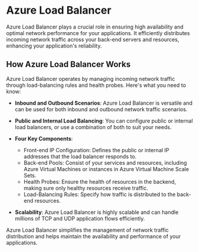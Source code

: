 # Azure Load Balancer 

Azure Load Balancer plays a crucial role in ensuring high availability and optimal network performance for your applications. It efficiently distributes incoming network traffic across your back-end servers and resources, enhancing your application's reliability.

## How Azure Load Balancer Works    

Azure Load Balancer operates by managing incoming network traffic through load-balancing rules and health probes. Here's what you need to know:

- **Inbound and Outbound Scenarios**: Azure Load Balancer is versatile and can be used for both inbound and outbound network traffic scenarios.

- **Public and Internal Load Balancing**: You can configure public or internal load balancers, or use a combination of both to suit your needs.

- **Four Key Components**:
  - Front-end IP Configuration: Defines the public or internal IP addresses that the load balancer responds to.
  - Back-end Pools: Consist of your services and resources, including Azure Virtual Machines or instances in Azure Virtual Machine Scale Sets.
  - Health Probes: Ensure the health of resources in the backend, making sure only healthy resources receive traffic.
  - Load-Balancing Rules: Specify how traffic is distributed to the back-end resources.

- **Scalability**: Azure Load Balancer is highly scalable and can handle millions of TCP and UDP application flows efficiently.

Azure Load Balancer simplifies the management of network traffic distribution and helps maintain the availability and performance of your applications.
